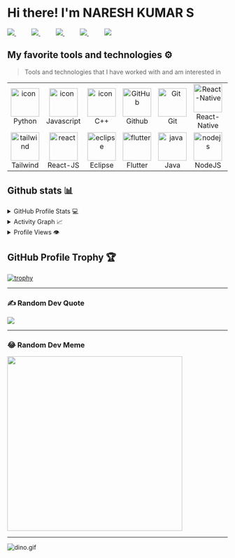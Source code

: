 <h1>Hi there! I'm NARESH KUMAR S </h1>
<div align="justify">

<a href="https://www.instagram.com/lucky_prince_nk/?igshid=YmMyMTA2M2Y%3D">
<img src="https://img.shields.io/badge/Instagram-%23E4405F.svg?style=for-the-badge&logo=Instagram&logoColor=white">
</a>
&nbsp;&nbsp;&nbsp;&nbsp;&nbsp;&nbsp;&nbsp;&nbsp;
<a href="https://twitter.com/NareshKumar1553">
<img src="https://img.shields.io/badge/Twitter-%231DA1F2.svg?style=for-the-badge&logo=Twitter&logoColor=white">
</a>
&nbsp;&nbsp;&nbsp;&nbsp;&nbsp;&nbsp;&nbsp;&nbsp;
<a href="https://www.linkedin.com/in/naresh-kumar-s/">
<img src="https://img.shields.io/badge/Linkedin-%231DA1F2.svg?style=for-the-badge&logo=Linkedin&logoColor=white">
</a>
&nbsp;&nbsp;&nbsp;&nbsp;&nbsp;&nbsp;&nbsp;&nbsp;
<a href="https://t.me/nareshkumar1553/">
<img src="https://img.shields.io/badge/telegram-2CA5E0?style=for-the-badge&logo=telegram&logoColor=white">
</a>
&nbsp;&nbsp;&nbsp;&nbsp;&nbsp;&nbsp;&nbsp;&nbsp;
<a href="https://gitlab.com/NareshKumar1553">
<img src="https://img.shields.io/badge/github-330F63?style=for-the-badge&logo=gitlab&logoColor=white">
</a>

</div>
<p></p>
<!--  -->

## My favorite tools and technologies ⚙️

> Tools and technologies that I have worked with and am interested in

<table>
  <tr>
    <td align="center" width="96">
      <a href="#macropower-tech">
        <img src="https://techstack-generator.vercel.app/python-icon.svg" alt="icon" width="65" height="65" />
      </a>
      <br>Python
    </td>
    <td align="center" width="96">
        <img src="https://techstack-generator.vercel.app/js-icon.svg" alt="icon" width="65" height="65" />
      <br>Javascript
    </td>
    <td align="center" width="96">
        <img src="https://techstack-generator.vercel.app/cpp-icon.svg" alt="icon" width="65" height="65" />
      <br>C++
    </td>
       <td align="center" width="96">
        <img src="https://techstack-generator.vercel.app/github-icon.svg" width="65" height="65" alt="GitHub" />
      <br>Github
    </td>
    <td align="center" width="96">
        <img src="https://skillicons.dev/icons?i=git" width="65" height="65" alt="Git" />
      <br>Git
    </td>
    <td align="center"  width="96">
        <img src="https://techstack-generator.vercel.app/react-icon.svg" width="65" height="65" alt="React-Native" />
      <br>React-Native 
    </td>
    <td align="center"  width="96">
        <img src="https://skillicons.dev/icons?i=html" width="65" height="65" alt="HTML" />
      <br>HTML
    </td>
    <td align="center" width="96">
        <img src="https://skillicons.dev/icons?i=css" width="65" height="65" alt="css" />
      <br>CSS
   </td>
    <td align="center"  width="96">
        <img src="https://skillicons.dev/icons?i=bootstrap" width="65" height="65" alt="bootstrap" />
      <br>Bootstrap
    </td>
     </tr>
    <td align="center" width="96">
        <img src="https://skillicons.dev/icons?i=tailwind" width="65" height="65" alt="tailwind" />
      <br>Tailwind
    </td>
        <td align="center" width="96">
        <img src="https://techstack-generator.vercel.app/react-icon.svg" width="65" height="65" alt="react" />
      <br>React-JS
    </td>
        <td align="center" width="96">
        <img src="https://skillicons.dev/icons?i=eclipse" width="65" height="65" alt="eclipse" />
      <br>Eclipse
    </td>
            <td align="center" width="96">
        <img src="https://skillicons.dev/icons?i=flutter" width="65" height="65" alt="flutter" />
      <br>Flutter
    </td>
    <td align="center" width="96">
        <img src="https://techstack-generator.vercel.app/java-icon.svg" width="65" height="65" alt="java" />
      <br>Java
    </td>
        <td align="center" width="96">
        <img src="https://techstack-generator.vercel.app/nginx-icon.svg" width="65" height="65" alt="nodejs" />
      <br>NodeJS
    </td>
            <td align="center" width="96">
        <img src="https://techstack-generator.vercel.app/mysql-icon.svg" width="65" height="65" alt="MySQL" />
      <br>MySQL
    </td>
                <td align="center" width="96">
        <img src="https://skillicons.dev/icons?i=dart" width="65" height="65" alt="dart" />
      <br>Dart
    </td>
     <td align="center" width="96">
    <img src="https://techstack-generator.vercel.app/ts-icon.svg" width="65" height="65" alt="TS" />
      <br>TypeScript
    </td>
  </tr>
 <tr>
 </tr>
</table>

## Github stats 📊

<details>
  <summary>GitHub Profile Stats 💻</summary>
  <br/>
    <a href="https://github.com/NareshKumar1553/github-readme-stats"><img alt="Nares's Github Stats" src="https://github-readme-stats.vercel.app/api/?username=NareshKumar1553&show_icons=true&count_private=true&theme=default&hide_border=true&bg_color=fff&title_color=00E676&icon_color=00E676" height="192px"/></a>
  <a href="https://github.com/NareshKumar1553/github-readme-stats"><img alt="NareshKumar1553's Top Languages" src="https://github-readme-stats.vercel.app/api/top-langs/?username=NareshKumar1553&langs_count=8&layout=compact&theme=default&hide_border=true&bg_color=fff&title_color=000&icon_color=000&hide=Jupyter%20Notebook" height="192px"/></a>
  <br/>
</details>

<details>
  <summary>Activity Graph 📈</summary>
  <br/>

[![Naresh's github activity graph](https://github-readme-activity-graph.vercel.app/graph?username=NareshKumar1553&bg_color=ffffff&color=000000&line=04e61b&point=403d3d&area=true&hide_border=true)](https://github.com/NareshKumar1553/github-readme-activity-graph)

</details>


<details>
  <summary>Profile Views 👁️</summary>
  <br/>
  <img src="https://komarev.com/ghpvc/?username=NareshKumar1553&label=PROFILE+VIEWS&style=for-the-badge&color=brightgreen">

</details>



## GitHub Profile Trophy 🏆

[![trophy](https://github-profile-trophy.vercel.app/?username=NareshKumar1553&row=1&margin-w=40)](https://github.com/ryo-ma/github-profile-trophy)

<hr>

### ✍️ Random Dev Quote
![](https://quotes-github-readme.vercel.app/api?type=horizontal&theme=radical)

<hr>

### 😂 Random Dev Meme
<img src='https://randommeme-five.vercel.app/' style="height: 400px;"/>

<hr>



<img data-target="animated-image.replacedImage" alt="dino.gif" class="AnimatedImagePlayer-animatedImage" src="https://github.com/saadeghi/saadeghi/raw/master/dino.gif" style="display: block; opacity: 1;">
